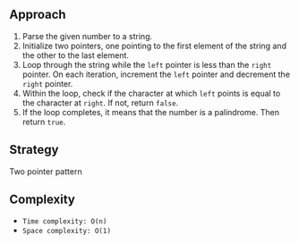 ## Approach

1. Parse the given number to a string.
2. Initialize two pointers, one pointing to the first element of the string and the other to the last element.
3. Loop through the string while the `left` pointer is less than the `right` pointer. On each iteration, increment the `left` pointer and decrement the `right` pointer.
4. Within the loop, check if the character at which `left` points is equal to the character at `right`. If not, return `false`.
5. If the loop completes, it means that the number is a palindrome. Then return `true`.

## Strategy

Two pointer pattern

## Complexity

- `Time complexity: O(n)`
- `Space complexity: O(1)`
